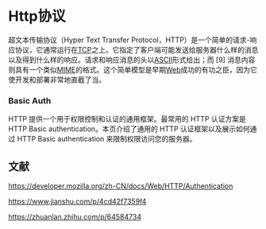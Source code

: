 # Http协议

超文本传输协议（Hyper Text Transfer Protocol，HTTP）是一个简单的请求-响应协议，它通常运行在[TCP](https://baike.baidu.com/item/TCP/33012?fromModule=lemma_inlink)之上。它指定了客户端可能发送给服务器什么样的消息以及得到什么样的响应。请求和响应消息的头以[ASCII](https://baike.baidu.com/item/ASCII/309296?fromModule=lemma_inlink)形式给出；而 [9] 消息内容则具有一个类似[MIME](https://baike.baidu.com/item/MIME/2900607?fromModule=lemma_inlink)的格式。这个简单模型是早期[Web](https://baike.baidu.com/item/Web/150564?fromModule=lemma_inlink)成功的有功之臣，因为它使开发和部署非常地直截了当。

### Basic Auth

HTTP 提供一个用于权限控制和认证的通用框架。最常用的 HTTP 认证方案是 HTTP Basic  authentication。本页介绍了通用的 HTTP 认证框架以及展示如何通过 HTTP Basic authentication  来限制权限访问您的服务器。

## 文献

https://developer.mozilla.org/zh-CN/docs/Web/HTTP/Authentication

https://www.jianshu.com/p/4cd42f7359f4

https://zhuanlan.zhihu.com/p/64584734
